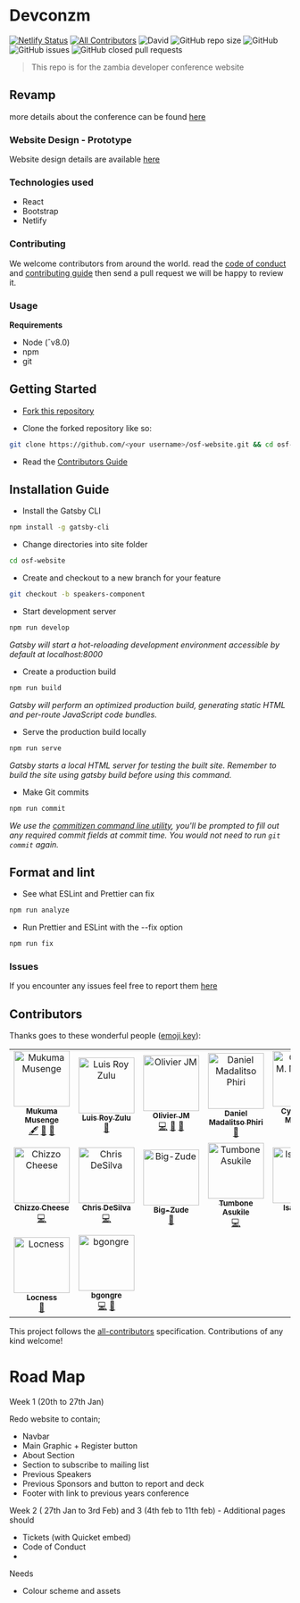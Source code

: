 # Devconzm

[![Netlify Status](https://api.netlify.com/api/v1/badges/5086ccf6-48d9-47ba-b0b8-7b448219399a/deploy-status)](https://app.netlify.com/sites/devconzm/deploys)
[![All Contributors](https://img.shields.io/badge/all_contributors-18-orange.svg?style=flat-square)](#contributors)
![David](https://img.shields.io/david/dev/devconzm/devconzm.svg?style=flat-square)
![GitHub repo size](https://img.shields.io/github/repo-size/devconzm/devconzm.svg?style=flat-square)
![GitHub](https://img.shields.io/github/license/devconzm/devconzm.svg?style=flat-square)
![GitHub issues](https://img.shields.io/github/issues-raw/devconzm/devconzm.svg?style=flat-square)
![GitHub closed pull requests](https://img.shields.io/github/issues-pr-closed-raw/devconzm/devconzm.svg?style=flat-square)

> This repo is for the zambia developer conference website

## Revamp

more details about the conference can be found [here](http://devcon.co.zm)

### Website Design - Prototype

Website design details are available [here](https://drive.google.com/drive/folders/1-edCcmkQPXrmgG1VfFAxXawgZXFwYpjE?usp=sharing)

### Technologies used

- React
- Bootstrap
- Netlify

### Contributing

We welcome contributors from around the world.
read the [code of conduct](https://github.com/devconzm/devconzm/blob/master/CODE_OF_CONDUCT.md) and [contributing guide](https://github.com/devconzm/devconzm/blob/master/CONTRIBUTING.md) then send a pull request we will be happy to review it.

### Usage

**Requirements**

- Node (ˆv8.0)
- npm
- git



## Getting Started

- [Fork this repository](https://help.github.com/articles/fork-a-repo/)

- Clone the forked repository like so:

```sh
git clone https://github.com/<your username>/osf-website.git && cd osf-website
```

- Read the [Contributors Guide](https://github.com/oscommunityafrica/osf-website/blob/master/CONTRIBUTING.md)

## Installation Guide

- Install the Gatsby CLI

```sh
npm install -g gatsby-cli
```

- Change directories into site folder

```sh
cd osf-website
```

- Create and checkout to a new branch for your feature

```sh
git checkout -b speakers-component
```

- Start development server

```sh
npm run develop
```

_Gatsby will start a hot-reloading development environment accessible by default at localhost:8000_

- Create a production build

```sh
npm run build
```

_Gatsby will perform an optimized production build, generating static HTML and per-route JavaScript code bundles._

- Serve the production build locally

```sh
npm run serve
```

_Gatsby starts a local HTML server for testing the built site. Remember to build the site using gatsby build before using this command._

- Make Git commits

```sh
npm run commit
```

_We use the [commitizen command line utility](https://github.com/commitizen/cz-cli), you'll be prompted to fill out any required commit fields at commit time. You would not need to run `git commit` again._

## Format and lint

- See what ESLint and Prettier can fix

```sh
npm run analyze
```

- Run Prettier and ESLint with the --fix option

```sh
npm run fix
```



### Issues

If you encounter any issues feel free to report them [here](https://github.com/devconzm/devconzm/issues)

## Contributors

Thanks goes to these wonderful people ([emoji key](https://allcontributors.org/docs/en/emoji-key)):

<!-- ALL-CONTRIBUTORS-LIST:START - Do not remove or modify this section -->
<!-- prettier-ignore -->
<table>
  <tr>
    <td align="center"><a href="http://www.agorainnovatus.com"><img src="https://avatars0.githubusercontent.com/u/12296763?v=4" width="100px;" alt="Mukuma Musenge"/><br /><sub><b>Mukuma Musenge</b></sub></a><br /><a href="#content-k9uma" title="Content">🖋</a> <a href="https://github.com/devconzm/devconzm/commits?author=k9uma" title="Documentation">📖</a> <a href="#ideas-k9uma" title="Ideas, Planning, & Feedback">🤔</a></td>
    <td align="center"><a href="http://www.linkedin.com/in/luis-zulu-b7b49bb8"><img src="https://avatars1.githubusercontent.com/u/34923214?v=4" width="100px;" alt="Luis Roy Zulu"/><br /><sub><b>Luis Roy Zulu</b></sub></a><br /><a href="https://github.com/devconzm/devconzm/commits?author=LuisRoyZulu06" title="Documentation">📖</a></td>
    <td align="center"><a href="https://pastsix.netlify.com/"><img src="https://avatars1.githubusercontent.com/u/11255454?v=4" width="100px;" alt="Olivier JM"/><br /><sub><b>Olivier JM</b></sub></a><br /><a href="https://github.com/devconzm/devconzm/commits?author=OlivierJM" title="Code">💻</a> <a href="https://github.com/devconzm/devconzm/commits?author=OlivierJM" title="Documentation">📖</a> <a href="#ideas-OlivierJM" title="Ideas, Planning, & Feedback">🤔</a></td>
    <td align="center"><a href="https://malgamves.dev"><img src="https://avatars1.githubusercontent.com/u/25641936?v=4" width="100px;" alt="Daniel Madalitso Phiri"/><br /><sub><b>Daniel Madalitso Phiri</b></sub></a><br /><a href="#ideas-malgamves" title="Ideas, Planning, & Feedback">🤔</a></td>
    <td align="center"><a href="https://github.com/Mulency"><img src="https://avatars2.githubusercontent.com/u/23038552?v=4" width="100px;" alt="Cynthia M. Mulenga"/><br /><sub><b>Cynthia M. Mulenga</b></sub></a><br /><a href="#eventOrganizing-Mulency" title="Event Organizing">📋</a></td>
    <td align="center"><a href="http://www.twitter.com/mbuyu_"><img src="https://avatars1.githubusercontent.com/u/16419710?v=4" width="100px;" alt="Mbuyu  Makayi"/><br /><sub><b>Mbuyu  Makayi</b></sub></a><br /><a href="#eventOrganizing-makayi" title="Event Organizing">📋</a></td>
    <td align="center"><a href="http://www.twitter.com/djtwenty6"><img src="https://avatars2.githubusercontent.com/u/32264045?v=4" width="100px;" alt="John Allan Zgambo Jr"/><br /><sub><b>John Allan Zgambo Jr</b></sub></a><br /><a href="#ideas-djtwenty6" title="Ideas, Planning, & Feedback">🤔</a></td>
  </tr>
  <tr>
    <td align="center"><a href="http://oneziko.com"><img src="https://avatars0.githubusercontent.com/u/17289498?v=4" width="100px;" alt="Chizzo Cheese"/><br /><sub><b>Chizzo Cheese</b></sub></a><br /><a href="https://github.com/devconzm/devconzm/commits?author=Chizzoz" title="Code">💻</a></td>
    <td align="center"><a href="http://desilvadev.com"><img src="https://avatars0.githubusercontent.com/u/35354955?v=4" width="100px;" alt="Chris DeSilva"/><br /><sub><b>Chris DeSilva</b></sub></a><br /><a href="https://github.com/devconzm/devconzm/commits?author=chrisdesilva" title="Code">💻</a></td>
    <td align="center"><a href="https://github.com/Big-Zude"><img src="https://avatars0.githubusercontent.com/u/40924941?v=4" width="100px;" alt="Big-Zude"/><br /><sub><b>Big-Zude</b></sub></a><br /><a href="https://github.com/devconzm/devconzm/commits?author=Big-Zude" title="Documentation">📖</a></td>
    <td align="center"><a href="http://tumbone.co.za"><img src="https://avatars3.githubusercontent.com/u/9964968?v=4" width="100px;" alt="Tumbone Asukile"/><br /><sub><b>Tumbone Asukile</b></sub></a><br /><a href="https://github.com/devconzm/devconzm/commits?author=tumbone" title="Code">💻</a></td>
    <td align="center"><a href="https://ikayz.github.io/"><img src="https://avatars1.githubusercontent.com/u/31007212?v=4" width="100px;" alt="Isaac Miti"/><br /><sub><b>Isaac Miti</b></sub></a><br /><a href="https://github.com/devconzm/devconzm/commits?author=ikayz" title="Code">💻</a></td>
    <td align="center"><a href="https://github.com/AbednegoTM"><img src="https://avatars0.githubusercontent.com/u/10270151?v=4" width="100px;" alt="Abednego Mwanza"/><br /><sub><b>Abednego Mwanza</b></sub></a><br /><a href="https://github.com/devconzm/devconzm/commits?author=AbednegoTM" title="Code">💻</a></td>
    <td align="center"><a href="https://github.com/WillzMu"><img src="https://avatars3.githubusercontent.com/u/16624002?v=4" width="100px;" alt="Wilfred"/><br /><sub><b>Wilfred</b></sub></a><br /><a href="#ideas-WillzMu" title="Ideas, Planning, & Feedback">🤔</a></td>
  </tr>
  <tr>
    <td align="center"><a href="http://locnesssite.wordpress.com"><img src="https://avatars1.githubusercontent.com/u/37651007?v=4" width="100px;" alt="Locness"/><br /><sub><b>Locness</b></sub></a><br /><a href="https://github.com/devconzm/devconzm/issues?q=author%3Alocness3" title="Bug reports">🐛</a></td>
    <td align="center"><a href="https://github.com/bgongre"><img src="https://avatars0.githubusercontent.com/u/27456325?v=4" width="100px;" alt="bgongre"/><br /><sub><b>bgongre</b></sub></a><br /><a href="https://github.com/devconzm/devconzm/commits?author=bgongre" title="Code">💻</a> <a href="https://github.com/devconzm/devconzm/issues?q=author%3Abgongre" title="Bug reports">🐛</a></td>
  </tr>
</table>

This project follows the [all-contributors](https://github.com/all-contributors/all-contributors) specification. Contributions of any kind welcome!

# Road Map

Week 1 (20th to 27th Jan)

Redo website to contain;

- Navbar
- Main Graphic + Register button
- About Section
- Section to subscribe to mailing list
- Previous Speakers
- Previous Sponsors and button to report and deck
- Footer with link to previous years conference

Week 2 ( 27th Jan to 3rd Feb) and 3 (4th feb to 11th feb) - Additional pages should

- Tickets (with Quicket embed)
- Code of Conduct
-

Needs

- Colour scheme and assets
